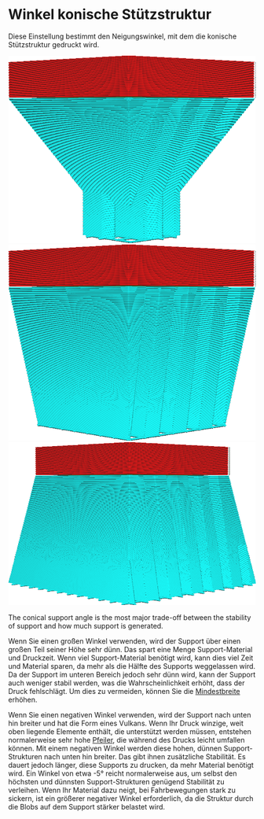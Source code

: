 Winkel konische Stützstruktur
====
Diese Einstellung bestimmt den Neigungswinkel, mit dem die konische Stützstruktur gedruckt wird.

<!--screenshot {
"image_path": "support_conical_enabled.png",
"models": [
    {
        "script": "wide_overhang.scad",
        "transformation": ["scale(0.5)"]
    }
],
"camera_position": [91, -95, 19],
"settings": {
    "support_enable": true,
    "support_conical_enabled": true,
    "support_conical_angle": 30
},
"colours": 64
}-->
<!--screenshot {
"image_path": "support_conical_angle_10.png",
"models": [
    {
        "script": "wide_overhang.scad",
        "transformation": ["scale(0.5)"]
    }
],
"camera_position": [91, -95, 19],
"settings": {
    "support_enable": true,
    "support_conical_enabled": true,
    "support_conical_angle": 10
},
"colours": 64
}-->
<!--screenshot {
"image_path": "support_conical_angle_neg10.png",
"models": [
    {
        "script": "wide_overhang.scad",
        "transformation": ["scale(0.5)"]
    }
],
"camera_position": [91, -95, 19],
"settings": {
    "support_enable": true,
    "support_conical_enabled": true,
    "support_conical_angle": -10
},
"colours": 64
}-->
![Ein Winkel von 30 Grad](../../../articles/images/support_conical_enabled.png)
![Ein Winkel von 10 Grad](../../../articles/images/support_conical_angle_10.png)
![Ein Winkel von -10 Grad, wodurch die Basis breiter wird](../../../articles/images/support_conical_angle_neg10.png)

The conical support angle is the most major trade-off between the stability of support and how much support is generated.

Wenn Sie einen großen Winkel verwenden, wird der Support über einen großen Teil seiner Höhe sehr dünn. Das spart eine Menge Support-Material und Druckzeit. Wenn viel Support-Material benötigt wird, kann dies viel Zeit und Material sparen, da mehr als die Hälfte des Supports weggelassen wird. Da der Support im unteren Bereich jedoch sehr dünn wird, kann der Support auch weniger stabil werden, was die Wahrscheinlichkeit erhöht, dass der Druck fehlschlägt. Um dies zu vermeiden, können Sie die [Mindestbreite](support_conical_min_width.md) erhöhen.

Wenn Sie einen negativen Winkel verwenden, wird der Support nach unten hin breiter und hat die Form eines Vulkans. Wenn Ihr Druck winzige, weit oben liegende Elemente enthält, die unterstützt werden müssen, entstehen normalerweise sehr hohe [Pfeiler](../support/support_use_towers.md), die während des Drucks leicht umfallen können. Mit einem negativen Winkel werden diese hohen, dünnen Support-Strukturen nach unten hin breiter. Das gibt ihnen zusätzliche Stabilität. Es dauert jedoch länger, diese Supports zu drucken, da mehr Material benötigt wird. Ein Winkel von etwa -5° reicht normalerweise aus, um selbst den höchsten und dünnsten Support-Strukturen genügend Stabilität zu verleihen. Wenn Ihr Material dazu neigt, bei Fahrbewegungen stark zu sickern, ist ein größerer negativer Winkel erforderlich, da die Struktur durch die Blobs auf dem Support stärker belastet wird.